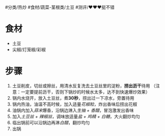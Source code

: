 #分类/热炒
#食材/蔬菜-茎根类/土豆 
#测评/❤️❤️❤️挺不错 

# 食材
- 土豆
- 尖椒/灯笼椒/彩椒

# 步骤
1. 土豆削皮，切丝或擦丝，用清水反复洗去土豆丝里的淀粉，**捞出沥干**待用
   （注意：一定要提前沥干，否则下锅炒的时候水太多，达不到快速爆炒效果）
2. 锅内水烧开，放入土豆丝，煮**30秒**，捞出过一下凉水，旁置待用
3. 锅内热油，油温不高时候，加入适量*花椒粒*，炸出香味后捞出花椒
4. 油锅内加入*蒜末*爆香，沿锅边淋入*生抽 + 香醋*，冒泡激发出香味
5. 加入*土豆丝 + 辣椒丝*，调味放适量*盐 + 鸡精 + 白糖*，大火翻炒均匀
6. 临出锅前可以沿锅边再淋*白醋*，翻炒均匀
7. 出锅

